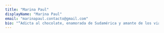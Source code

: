 ```yaml
---
title: "Marina Paul"
displayName: "Marina Paul"
email: "marinapaul.contacto@gmail.com"
bio: "“Adicta al chocolate, enamorada de Sudamérica y amante de los viajes a cualquier lugar”. Marina se convirtió en nómada en 2015 con el reto de recorrer el mundo 'tra-viajando' y realizando voluntariados de todo tipo. Así, ya ha recorrido más de 40 países. Cuando el tiempo se lo permite, también aporta su granito de arena colaborando con medios de viajes."
---
```




